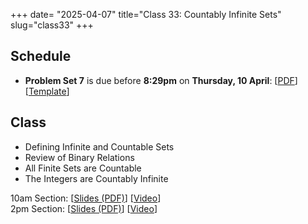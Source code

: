+++
date= "2025-04-07"
title="Class 33: Countably Infinite Sets"
slug="class33"
+++

## Schedule

- **Problem Set 7** is due before **8:29pm** on
**Thursday, 10 April**: [[PDF](/docs/ps7.pdf)] [[Template](https://www.overleaf.com/read/rypcqjdgmvsy#273e12)]

## Class

- Defining Infinite and Countable Sets
- Review of Binary Relations
- All Finite Sets are Countable
- The Integers are Countably Infinite

10am Section: [[Slides (PDF)](https://www.dropbox.com/scl/fi/b51tazjc9yvt7at604rzk/cs2120-class33-dave.pdf?rlkey=tmqjackax53o14zh0iq3u7djb&dl=0)] [[Video](https://uva.hosted.panopto.com/Panopto/Pages/Viewer.aspx?id=5f4dd965-b6ea-4a7d-bc21-b2b800e68f63)]  
2pm Section: [[Slides (PDF)](https://virginia.box.com/s/xt9pd156ehhw3a6z0jm2isnwn3f48k47)] [[Video](https://uva.hosted.panopto.com/Panopto/Pages/Viewer.aspx?id=ab5890d3-c1bf-4477-864c-b2b80128dba6)]
